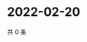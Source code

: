 # 2022-02-20

共 0 条

<!-- BEGIN WEIBO -->
<!-- 最后更新时间 Sun Feb 20 2022 04:14:42 GMT+0800 (China Standard Time) -->

<!-- END WEIBO -->
